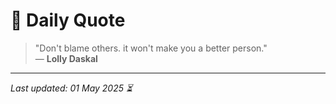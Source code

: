 # 📜 Daily Quote

> "Don't blame others. it won't make you a better person."  
> — **Lolly Daskal**

---

_Last updated: 01 May 2025 ⏳_
